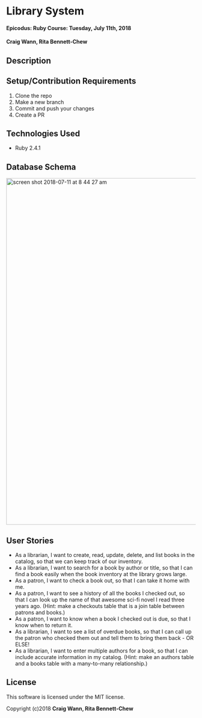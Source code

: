 # Library System

#### Epicodus: Ruby Course: Tuesday, July 11th, 2018

#### Craig Wann, Rita Bennett-Chew

## Description

## Setup/Contribution Requirements

1. Clone the repo
1. Make a new branch
1. Commit and push your changes
1. Create a PR

## Technologies Used

* Ruby 2.4.1

## Database Schema

<img width="923" alt="screen shot 2018-07-11 at 8 44 27 am" src="https://user-images.githubusercontent.com/11031915/42583834-a92e3fac-84e6-11e8-8c60-8a2192b01641.png">

## User Stories

* As a librarian, I want to create, read, update, delete, and list books in the catalog, so that we can keep track of our inventory.
* As a librarian, I want to search for a book by author or title, so that I can find a book easily when the book inventory at the library grows large.
* As a patron, I want to check a book out, so that I can take it home with me.
* As a patron, I want to see a history of all the books I checked out, so that I can look up the name of that awesome sci-fi novel I read three years ago. (Hint: make a checkouts table that is a join table between patrons and books.)
* As a patron, I want to know when a book I checked out is due, so that I know when to return it.
* As a librarian, I want to see a list of overdue books, so that I can call up the patron who checked them out and tell them to bring them back - OR ELSE!
* As a librarian, I want to enter multiple authors for a book, so that I can include accurate information in my catalog. (Hint: make an authors table and a books table with a many-to-many relationship.)

## License

This software is licensed under the MIT license.

Copyright (c)2018 **Craig Wann, Rita Bennett-Chew**
